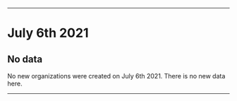 
***

# July 6th 2021

## No data

No new organizations were created on July 6th 2021. There is no new data here.

***
